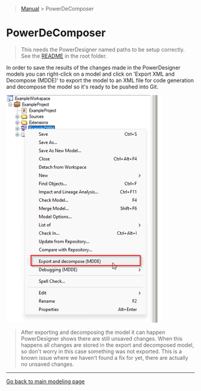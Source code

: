 > [Manual](./README.md) > PowerDeComposer

# PowerDeComposer

> This needs the PowerDesigner named paths to be setup correctly. See the [README](../README.md) in the root folder.

In order to save the results of the changes made in the PowerDesigner models you can right-click on a model and click on 'Export XML and Decompose (MDDE)' to export the model to an XML file for code generation and decompose the model so it's ready to be pushed into Git.

![Export and decompose](img/model_export_and_decompose.png)

> After exporting and decomposing the model it can happen PowerDesigner shows there are still unsaved changes. When this happens all changes are stored in the export and decomposed model, so don't worry in this case something was not exported. This is a known issue where we haven't found a fix for yet, there are actually no unsaved changes.

***

[Go back to main modeling page](./README.md)